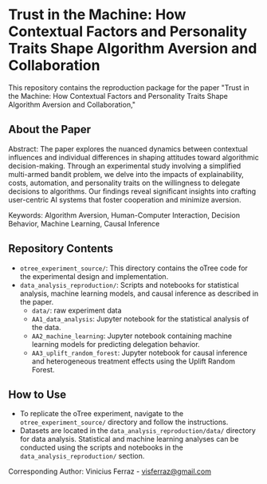 # Trust in the Machine: How Contextual Factors and Personality Traits Shape Algorithm Aversion and Collaboration
 
This repository contains the reproduction package for the paper "Trust in the Machine: How Contextual Factors and Personality Traits Shape Algorithm Aversion and Collaboration,"

## About the Paper

Abstract: The paper explores the nuanced dynamics between contextual influences and individual differences in shaping attitudes toward algorithmic decision-making. Through an experimental study involving a simplified multi-armed bandit problem, we delve into the impacts of explainability, costs, automation, and personality traits on the willingness to delegate decisions to algorithms. Our findings reveal significant insights into crafting user-centric AI systems that foster cooperation and minimize aversion.

Keywords: Algorithm Aversion, Human-Computer Interaction, Decision Behavior, Machine Learning, Causal Inference

## Repository Contents

- `otree_experiment_source/`: This directory contains the oTree code for the experimental design and implementation.
- `data_analysis_reproduction/`: Scripts and notebooks for statistical analysis, machine learning models, and causal inference as described in the paper.
  - `data/`: raw experiment data
  - `AA1_data_analysis`: Jupyter notebook for the statistical analysis of the data.
  - `AA2_machine_learning`: Jupyter notebook containing machine learning models for predicting delegation behavior.
  - `AA3_uplift_random_forest`: Jupyter notebook for causal inference and heterogeneous treatment effects using the Uplift Random Forest.

## How to Use

- To replicate the oTree experiment, navigate to the `otree_experiment_source/` directory and follow the instructions.
- Datasets are located in the `data_analysis_reproduction/data/` directory for data analysis. Statistical and machine learning analyses can be conducted using the scripts and notebooks in the `data_analysis_reproduction/` section.


Corresponding Author: Vinicius Ferraz - visferraz@gmail.com
